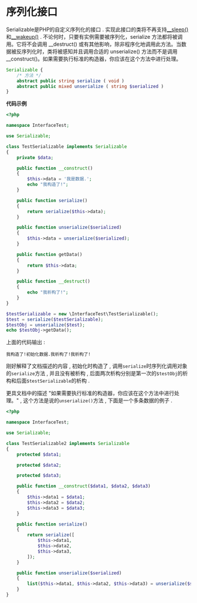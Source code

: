 # 序列化接口

Serializable是PHP的自定义序列化的接口 . 实现此接口的类将不再支持[\_\_sleep\(\)](http://php.net/manual/zh/language.oop5.magic.php#language.oop5.magic.sleep)和[\_\_wakeup\(\)](http://php.net/manual/zh/language.oop5.magic.php#language.oop5.magic.sleep) . 不论何时，只要有实例需要被序列化，serialize 方法都将被调用。它将不会调用 \_\_destruct\(\) 或有其他影响，除非程序化地调用此方法。当数据被反序列化时，类将被感知并且调用合适的 unserialize\(\) 方法而不是调用 \_\_construct\(\)。如果需要执行标准的构造器，你应该在这个方法中进行处理。

```php
Serializable {
    /* 方法 */
    abstract public string serialize ( void )
    abstract public mixed unserialize ( string $serialized )
}
```

**代码示例**

```php
<?php

namespace InterfaceTest;

use Serializable;

class TestSerializable implements Serializable
{
    private $data;

    public function __construct()
    {
        $this->data = '我是数据.';
        echo "我构造了!";
    }

    public function serialize()
    {
        return serialize($this->data);
    }

    public function unserialize($serialized)
    {
        $this->data = unserialize($serialized);
    }

    public function getData()
    {
        return $this->data;
    }

    public function __destruct()
    {
        echo "我析构了!";
    }
}

$testSerializable = new \InterfaceTest\TestSerializable();
$test = serialize($testSerializable);
$testObj = unserialize($test);
echo $testObj->getData();
```

上面的代码输出 :

```
我构造了!初始化数据.我析构了!我析构了!
```

刚好解释了文档描述的内容 , 初始化时构造了 , 调用`serialize`时序列化调用对象的`serialize`方法 , 并且没有被析构 , 后面两次析构分别是第一次的`$testObj`的析构和后面`$testSerializable`的析构 .

更具文档中的描述 "如果需要执行标准的构造器，你应该在这个方法中进行处理。" , 这个方法是说的`unserialize()`方法 , 下面是一个多条数据的例子 . 

```php
<?php

namespace InterfaceTest;

use Serializable;

class TestSerializable2 implements Serializable
{
    protected $data1;

    protected $data2;

    protected $data3;

    public function __construct($data1, $data2, $data3)
    {
        $this->data1 = $data1;
        $this->data2 = $data2;
        $this->data3 = $data3;
    }

    public function serialize()
    {
        return serialize([
            $this->data1,
            $this->data2,
            $this->data3,
        ]);
    }

    public function unserialize($serialized)
    {
        list($this->data1, $this->data2, $this->data3) = unserialize($serialized);
    }
}
```



